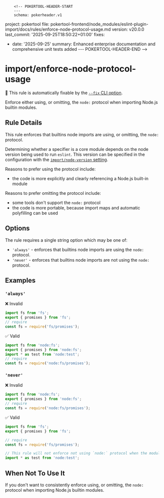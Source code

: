         <!-- POKERTOOL-HEADER-START
        ---
        schema: pokerheader.v1
project: pokertool
file: pokertool-frontend/node_modules/eslint-plugin-import/docs/rules/enforce-node-protocol-usage.md
version: v20.0.0
last_commit: '2025-09-25T18:50:22+01:00'
fixes:
- date: '2025-09-25'
  summary: Enhanced enterprise documentation and comprehensive unit tests added
        ---
        POKERTOOL-HEADER-END -->
# import/enforce-node-protocol-usage

🔧 This rule is automatically fixable by the [`--fix` CLI option](https://eslint.org/docs/latest/user-guide/command-line-interface#--fix).

<!-- end auto-generated rule header -->

Enforce either using, or omitting, the `node:` protocol when importing Node.js builtin modules.

## Rule Details

This rule enforces that builtins node imports are using, or omitting, the `node:` protocol.

Determining whether a specifier is a core module depends on the node version being used to run `eslint`.
This version can be specified in the configuration with the [`import/node-version` setting](../../README.md#importnode-version).

Reasons to prefer using the protocol include:

 - the code is more explicitly and clearly referencing a Node.js built-in module

Reasons to prefer omitting the protocol include:

 - some tools don't support the `node:` protocol
 - the code is more portable, because import maps and automatic polyfilling can be used

## Options

The rule requires a single string option which may be one of:

 - `'always'` - enforces that builtins node imports are using the `node:` protocol.
 - `'never'` - enforces that builtins node imports are not using the `node:` protocol.

## Examples

### `'always'`

❌ Invalid

```js
import fs from 'fs';
export { promises } from 'fs';
// require
const fs = require('fs/promises');
```

✅ Valid

```js
import fs from 'node:fs';
export { promises } from 'node:fs';
import * as test from 'node:test';
// require
const fs = require('node:fs/promises');
```

### `'never'`

❌ Invalid

```js
import fs from 'node:fs';
export { promises } from 'node:fs';
// require
const fs = require('node:fs/promises');
```

✅ Valid

```js
import fs from 'fs';
export { promises } from 'fs';

// require
const fs = require('fs/promises');

// This rule will not enforce not using `node:` protocol when the module is only available under the `node:` protocol.
import * as test from 'node:test';
```

## When Not To Use It

If you don't want to consistently enforce using, or omitting, the `node:` protocol when importing Node.js builtin modules.

